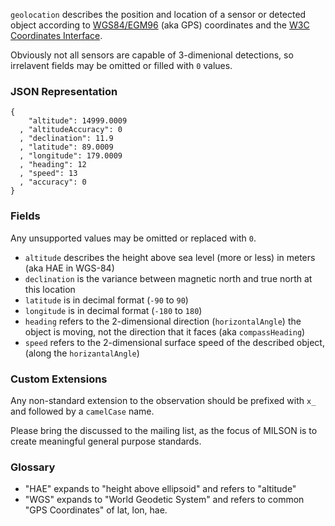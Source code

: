 `geolocation` describes the position and location of a sensor or detected object according to [WGS84/EGM96](http://en.wikipedia.org/wiki/World_Geodetic_System#A_new_World_Geodetic_System:_WGS_84) (aka GPS) coordinates 
and the [W3C Coordinates Interface](http://dev.w3.org/geo/api/spec-source.html#coordinates_interface).

Obviously not all sensors are capable of 3-dimenional detections, so irrelavent fields may be omitted or filled with `0` values.

### JSON Representation

    {
        "altitude": 14999.0009
      , "altitudeAccuracy": 0
      , "declination": 11.9
      , "latitude": 89.0009
      , "longitude": 179.0009
      , "heading": 12
      , "speed": 13
      , "accuracy": 0
    }

### Fields

Any unsupported values may be omitted or replaced with `0`.

  * `altitude` describes the height above sea level (more or less) in meters (aka HAE in WGS-84)
  * `declination` is the variance between magnetic north and true north at this location
  * `latitude` is in decimal format (`-90` to `90`)
  * `longitude` is in decimal format (`-180` to `180`)
  * `heading` refers to the 2-dimensional direction (`horizontalAngle`) the object is moving, not the direction that it faces (aka `compassHeading`)
  * `speed` refers to the 2-dimensional surface speed of the described object, (along the `horizantalAngle`)

### Custom Extensions

Any non-standard extension to the observation should be prefixed with `x_` and followed by a `camelCase` name.

Please bring the discussed to the mailing list, as the focus of MILSON is to create meaningful general purpose standards.

### Glossary

  * "HAE" expands to "height above ellipsoid" and refers to "altitude"
  * "WGS" expands to "World Geodetic System" and refers to common "GPS Coordinates" of lat, lon, hae.
